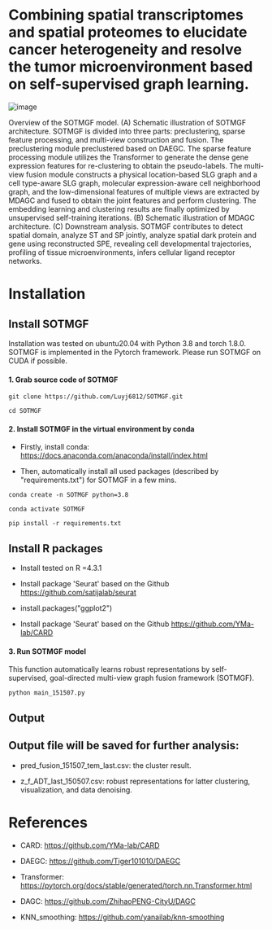# Combining spatial transcriptomes and spatial proteomes to elucidate cancer heterogeneity and resolve the tumor microenvironment based on self-supervised graph learning.

![image](https://github.com/Luyj6812/SOTMGF/tree/main/Utilities/main_figure_SOTMGF.png)

Overview of the SOTMGF model. (A) Schematic illustration of SOTMGF architecture. SOTMGF is divided into three parts: preclustering, sparse feature processing, and multi-view construction and fusion. The preclustering module preclustered based on DAEGC. The sparse feature processing module utilizes the Transformer to generate the dense gene expression features for re-clustering to obtain the pseudo-labels. The multi-view fusion module constructs a physical location-based SLG graph and a cell type-aware SLG graph, molecular expression-aware cell neighborhood graph, and the low-dimensional features of multiple views are extracted by MDAGC and fused to obtain the joint features and perform clustering. The embedding learning and clustering results are finally optimized by unsupervised self-training iterations. (B) Schematic illustration of MDAGC architecture. (C) Downstream analysis. SOTMGF contributes to detect spatial domain, analyze ST and SP jointly, analyze spatial dark protein and gene using reconstructed SPE, revealing cell developmental trajectories, profiling of tissue microenvironments, infers cellular ligand receptor networks.

# Installation

## Install SOTMGF   

Installation was tested on ubuntu20.04 with Python 3.8 and torch 1.8.0. SOTMGF is implemented in the Pytorch framework. Please run SOTMGF on CUDA if possible. 

#### 1. Grab source code of SOTMGF

```
git clone https://github.com/Luyj6812/SOTMGF.git

cd SOTMGF
```

#### 2. Install SOTMGF in the virtual environment by conda 

* Firstly, install conda: https://docs.anaconda.com/anaconda/install/index.html

* Then, automatically install all used packages (described by "requirements.txt") for SOTMGF in a few mins.

```
conda create -n SOTMGF python=3.8

conda activate SOTMGF

pip install -r requirements.txt

```

## Install R packages 

* Install tested on R =4.3.1

* Install package 'Seurat' based on the Github https://github.com/satijalab/seurat

* install.packages("ggplot2")

* Install package 'Seurat' based on the Github https://github.com/YMa-lab/CARD


#### 3. Run SOTMGF model

This function automatically learns robust representations by self-supervised, goal-directed multi-view graph fusion framework (SOTMGF). 

```
python main_151507.py 
```

## Output

## Output file will be saved for further analysis:

* pred_fusion_151507_tem_last.csv: the cluster result.

* z_f_ADT_last_150507.csv: robust representations for latter clustering, visualization, and data denoising.


# References

* CARD: https://github.com/YMa-lab/CARD

* DAEGC: https://github.com/Tiger101010/DAEGC

* Transformer: https://pytorch.org/docs/stable/generated/torch.nn.Transformer.html

* DAGC: https://github.com/ZhihaoPENG-CityU/DAGC

* KNN_smoothing: https://github.com/yanailab/knn-smoothing
